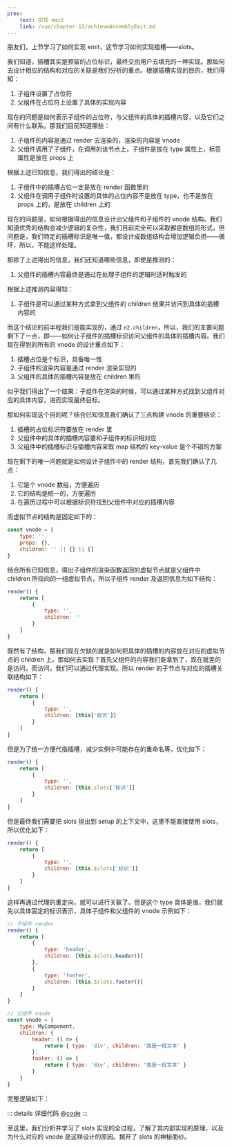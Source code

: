 ```yaml
---
prev:
    text: 实现 emit
    link: /vue/chapter-12/achieveAssemblyEmit.md
---
```


朋友们，上节学习了如何实现 emit，这节学习如何实现插槽——slots。

我们知道，插槽其实是预留的占位标识，最终交由用户去填充的一种实现。那如何去设计相应的结构和对应的关联是我们分析的重点。根据插槽实现的目的，我们得知：

1. 子组件设置了占位符
2. 父组件在占位符上设置了具体的实现内容

现在的问题是如何表示子组件的占位符，与父组件的具体的插槽内容，以及它们之间有什么联系。那我们目前知道哪些：

1. 子组件的内容是通过 render 去渲染的，渲染的内容是 vnode
2. 父组件调用了子组件，在调用的该节点上，子组件是放在 type 属性上，标签属性是放在 props 上

根据上述已知信息，我们得出的结论是：

1. 子组件中的插槽占位一定是放在 render 函数里的
2. 父组件在调用子组件时设置的具体的占位内容不是放在 type，也不是放在 props 上的，是放在 children 上的

现在的问题是，如何根据得出的信息设计出父组件和子组件的 vnode 结构。我们知道优秀的结构会减少逻辑的复杂性，我们目前完全可以采取都是数组的形式，但问题是，我们特定的插槽标识是唯一值，都设计成数组结构会增加逻辑负担——循环，所以，不能这样处理。

那除了上述得出的信息，我们还知道哪些信息，即使是推测的：

1. 父组件的插槽内容最终是通过在处理子组件的逻辑时适时触发的

根据上述推测内容得知：

1. 子组件是可以通过某种方式拿到父组件的 children 结果并访问到具体的插槽内容的

而这个结论的前半程我们是能实现的，通过 ```n2.children```，所以，我们的主要问题剩下了一点，即——如何让子组件的插槽标识访问父组件的具体的插槽内容。我们现在得到的所有的 vnode 的设计重点如下：

1. 插槽占位是个标识，具备唯一性
2. 子组件的渲染内容是通过 render 渲染实现的
3. 父组件的具体的插槽内容是放在 children 里的

似乎我们得出了一个结果：子组件在渲染的时候，可以通过某种方式找到父组件对应的具体内容，进而实现最终目标。

那如何实现这个目的呢？结合已知信息我们确认了三点构建 vnode 的重要结论：

1. 插槽的占位标识符要放在 render 里
2. 父组件中的具体的插槽内容要和子组件的标识相对应
3. 父组件中的插槽标识与插槽内容采取 map 结构的 key-value 是个不错的方案

现在剩下的唯一问题就是如何设计子组件中的 render 结构，首先我们确认了几点：

1. 它是个 vnode 数组，方便遍历
2. 它的结构是统一的，方便遍历
3. 在遍历过程中可以根据标识符找到父组件中对应的插槽内容

而虚拟节点的结构是固定如下的：

```js
const vnode = {
    type: '',
    props: {},
    children: '' || {} || []
}
```

结合所有已知信息，得出子组件的渲染函数返回的虚拟节点就是父组件中 children 所指向的一组虚拟节点，所以子组件 render 及返回信息为如下结构：

```js
render() {
    return [
        {
            type: '',
            children: ''
        }
    ]
}
```

既然有了结构，那我们现在欠缺的就是如何把具体的插槽的内容放在对应的虚拟节点的 children 上。那如何去实现？首先父组件的内容我们能拿到了，现在就差的是访问，而访问，我们可以通过代理实现。所以 render 的子节点与对应的插槽关联结构如下：

```js
render() {
    return [
        {
            type: '',
            children: [this['标识']]
        }
    ]
}
```

但是为了统一方便代指插槽，减少实例中可能存在的重命名等，优化如下：

```js
render() {
    return [
        {
            type: '',
            children: [this.slots['标识']]
        }
    ]
}
```

但是最终我们需要把 slots 抛出到 setup 的上下文中，这里不能直接使用 slots，所以优化如下：

```js
render() {
    return [
        {
            type: '',
            children: [this.$slots['标识']]
        }
    ]
}
```

这样再通过代理的重定向，就可以进行关联了。但是这个 type 具体是谁，我们就先以具体固定的标识表示，具体子组件和父组件的 vnode 示例如下：

```js
// 子组件 render
render() {
    return [
        {
            type: 'header',
            children: [this.$slots.header()]
        },
        {
            type: 'footer',
            children: [this.$slots.footer()]
        }
    ]
}

// 父组件 vnode
const vnode = {
    type: MyComponent,
    children: {
        header: () => {
            return { type: 'div', children: '我是一段文本' }
        },
        footer: () => {
            return { type: 'div', children: '我是一段文本' }
        }
    }
}
```

完整逻辑如下：

::: details 详细代码
@[code](../source/v.0.0.16/04.index.js)
:::

至这里，我们分析并学习了 slots 实现的全过程，了解了其内部实现的原理，以及为什么对应的 vnode 是这样设计的原因。揭开了 slots 的神秘面纱。
